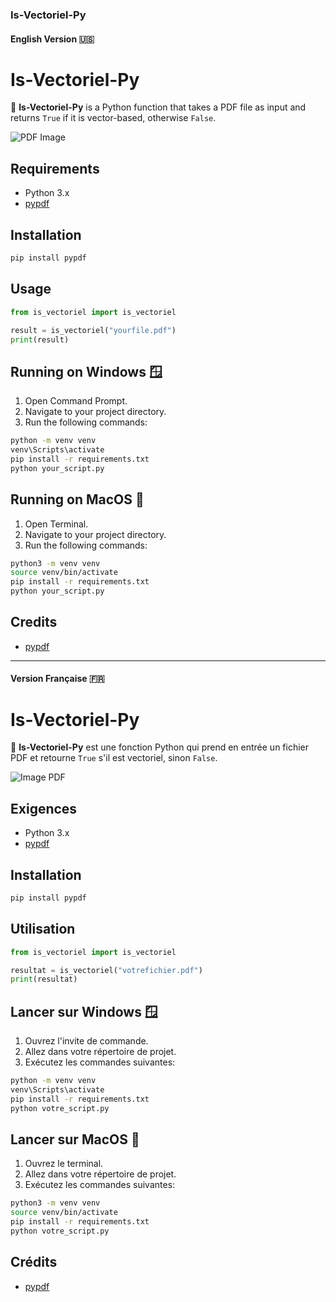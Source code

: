 ### Is-Vectoriel-Py

#### English Version 🇺🇸

# Is-Vectoriel-Py

📄 **Is-Vectoriel-Py** is a Python function that takes a PDF file as input and returns `True` if it is vector-based, otherwise `False`.

![PDF Image](https://example.com/pdf_image.png)

## Requirements
- Python 3.x
- [pypdf](https://pypi.org/project/pypdf/)

## Installation

```bash
pip install pypdf
```

## Usage

```python
from is_vectoriel import is_vectoriel

result = is_vectoriel("yourfile.pdf")
print(result)
```

## Running on Windows 🪟

1. Open Command Prompt.
2. Navigate to your project directory.
3. Run the following commands:

```bash
python -m venv venv
venv\Scripts\activate
pip install -r requirements.txt
python your_script.py
```

## Running on MacOS 🍏

1. Open Terminal.
2. Navigate to your project directory.
3. Run the following commands:

```bash
python3 -m venv venv
source venv/bin/activate
pip install -r requirements.txt
python your_script.py
```

## Credits

- [pypdf](https://pypi.org/project/pypdf/)

---

#### Version Française 🇫🇷

# Is-Vectoriel-Py

📄 **Is-Vectoriel-Py** est une fonction Python qui prend en entrée un fichier PDF et retourne `True` s'il est vectoriel, sinon `False`.

![Image PDF](https://example.com/pdf_image.png)

## Exigences
- Python 3.x
- [pypdf](https://pypi.org/project/pypdf/)

## Installation

```bash
pip install pypdf
```

## Utilisation

```python
from is_vectoriel import is_vectoriel

resultat = is_vectoriel("votrefichier.pdf")
print(resultat)
```

## Lancer sur Windows 🪟

1. Ouvrez l'invite de commande.
2. Allez dans votre répertoire de projet.
3. Exécutez les commandes suivantes:

```bash
python -m venv venv
venv\Scripts\activate
pip install -r requirements.txt
python votre_script.py
```

## Lancer sur MacOS 🍏

1. Ouvrez le terminal.
2. Allez dans votre répertoire de projet.
3. Exécutez les commandes suivantes:

```bash
python3 -m venv venv
source venv/bin/activate
pip install -r requirements.txt
python votre_script.py
```

## Crédits

- [pypdf](https://pypi.org/project/pypdf/)

